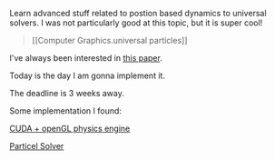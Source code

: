 Learn advanced stuff related to postion based dynamics to universal solvers. I was not particularly good at this topic, but it is super cool!


> [[Computer Graphics.universal particles]]

I've always been interested in [this paper](https://mmacklin.com/uppfrta_preprint.pdf).

Today is the day I am gonna implement it.

The deadline is 3 weeks away.

Some implementation I found:

[CUDA + openGL physics engine](https://github.com/jamornsriwasansak/brass-pan)

[Particel Solver](https://github.com/ebirenbaum/ParticleSolver)

